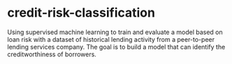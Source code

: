 # credit-risk-classification
Using supervised machine learning to train and evaluate a model based on loan risk with a dataset of historical lending activity from a peer-to-peer lending services company. The goal is to build a model that can identify the creditworthiness of borrowers.
